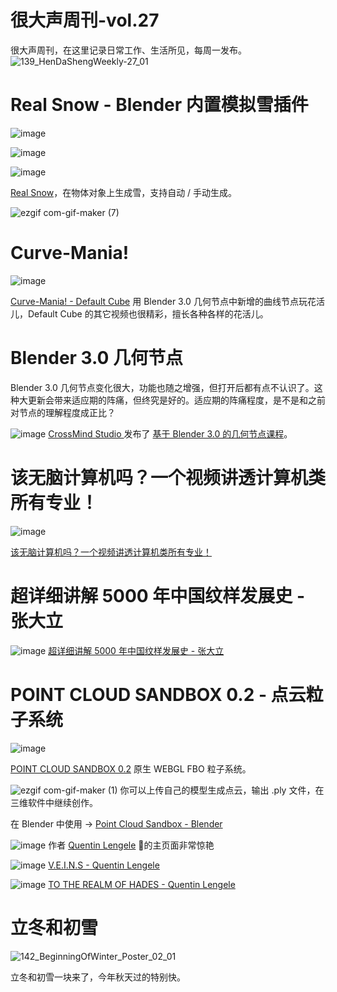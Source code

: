 # 很大声周刊-vol.27
很大声周刊，在这里记录日常工作、生活所见，每周一发布。
![139_HenDaShengWeekly-27_01](https://user-images.githubusercontent.com/20842136/140639807-fc8d882d-4e08-4d1d-b458-fd2d74c0dcf0.png)

# Real Snow - Blender 内置模拟雪插件
![image](https://user-images.githubusercontent.com/20842136/140641262-d7cbde75-8865-4fd2-9e51-367bfaa7944a.png)

![image](https://user-images.githubusercontent.com/20842136/140641287-30b40414-5693-4a69-ae42-9bfafd10f3e0.png)

![image](https://user-images.githubusercontent.com/20842136/140641225-52a0db4b-e09f-43e2-905c-3bf13dd3ebe9.png)

[Real Snow](https://3d-wolf.com/products/snow/)，在物体对象上生成雪，支持自动 / 手动生成。

![ezgif com-gif-maker (7)](https://user-images.githubusercontent.com/20842136/140641302-691a16c9-9a42-4728-bfb0-6cf8333664ef.gif)

# Curve-Mania!
![image](https://user-images.githubusercontent.com/20842136/140642456-257f1958-44ce-4c32-b524-651b1648d1be.png)

[Curve-Mania! - Default Cube](https://www.youtube.com/watch?v=PLuPfx2zzZI) 用 Blender 3.0 几何节点中新增的曲线节点玩花活儿，Default Cube 的其它视频也很精彩，擅长各种各样的花活儿。

# Blender 3.0 几何节点
Blender 3.0 几何节点变化很大，功能也随之增强，但打开后都有点不认识了。这种大更新会带来适应期的阵痛，但终究是好的。适应期的阵痛程度，是不是和之前对节点的理解程度成正比？

![image](https://user-images.githubusercontent.com/20842136/140640942-c809ab3d-1a5f-4fb8-9a9e-ea358319930b.png)
[CrossMind Studio ](https://www.youtube.com/channel/UCHihootMqyGz175gqOPahtw) 发布了 [基于 Blender 3.0 的几何节点课程](https://www.youtube.com/watch?v=8L9fV8P_HAM&list=PLgO2ChD7acqHzccBuhAGw8dTPLnR1E3QB)。

# 该无脑计算机吗？一个视频讲透计算机类所有专业！
![image](https://user-images.githubusercontent.com/20842136/140641342-d6f57149-4f56-4602-9b22-fabcaa9b860f.png)

[该无脑计算机吗？一个视频讲透计算机类所有专业！](https://www.bilibili.com/video/BV1YF411a75Y) 

# 超详细讲解 5000 年中国纹样发展史 - 张大立
![image](https://user-images.githubusercontent.com/20842136/140641971-89dcb31c-d519-4423-8e3e-f089bc0a7a9e.png)
[超详细讲解 5000 年中国纹样发展史 - 张大立](https://www.bilibili.com/video/BV1BF411a7AB) 


# POINT CLOUD SANDBOX 0.2 - 点云粒子系统
![image](https://user-images.githubusercontent.com/20842136/140640302-9759fe1b-1485-4fe7-b2e9-56536f260618.png)

 [POINT CLOUD SANDBOX 0.2](https://pcsb.quentinlengele.com/) 原生 WEBGL FBO 粒子系统。

![ezgif com-gif-maker (1)](https://user-images.githubusercontent.com/20842136/140640732-17935b97-66f1-45c5-a205-5b549c32aa8b.gif)
 你可以上传自己的模型生成点云，输出 .ply 文件，在三维软件中继续创作。
 
 在 Blender 中使用 -> [Point Cloud Sandbox - Blender](https://www.youtube.com/watch?v=i5ImmECuOgs&t=59s)

![image](https://user-images.githubusercontent.com/20842136/140640544-b8ce0ea8-e4d9-4506-8c8d-1b29f61ba7bb.png)
作者 [Quentin Lengele](https://www.quentinlengele.com/) 的主页面非常惊艳

![image](https://user-images.githubusercontent.com/20842136/140642082-161e8203-63aa-4d5f-9efb-dd018438250d.png)
[V.E.I.N.S - Quentin Lengele](https://www.behance.net/gallery/90331803/VEINS)

![image](https://user-images.githubusercontent.com/20842136/140642145-4068b92f-f558-4675-9865-5b86ce3b5385.png)
[TO THE REALM OF HADES - Quentin Lengele](https://www.quentinlengele.com/index.php/2018/10/19/u31-odysseus/)

# 立冬和初雪
![142_BeginningOfWinter_Poster_02_01](https://user-images.githubusercontent.com/20842136/140641753-130e5f98-5315-4f01-9718-70997555e25b.png)

立冬和初雪一块来了，今年秋天过的特别快。